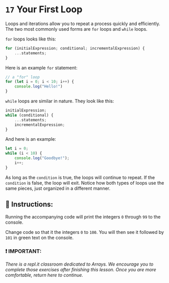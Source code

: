 # `17` Your First Loop

Loops and iterations allow you to repeat a process quickly and efficiently. The two most commonly used forms are `for` loops and `while` loops. 

`for` loops looks like this:
```js
for (initialExpression; conditional; incrementalExpression) {
    ...statements;
}
```
Here is an example `for` statement:

```js
// a "for" loop
for (let i = 0; i < 10; i++) {
    console.log("Hello!")
}
```


`while` loops are similar in nature.  They look like this:

```js
initialExpression;
while (conditional) {
    ...statements;
    incrementalExpression;
}
```
And here is an example:

```js
let i = 0;
while (i < 10) {
    console.log("Goodbye!");
    i++;
}
```
As long as the `condition` is true, the loops will continue to repeat.  If the `condition` is false, the loop will exit.  Notice how both types of loops use the same pieces, just organized in a different manner.

## :pencil: Instructions:

Running the accompanying code will print the integers `0` through `99` to the console.

Change code so that it the integers `0` to `100`. You will then see it followed by `101` in green text on the console.

### :exclamation: IMPORTANT: 
*There is a repl.it classroom dedicated to Arrays.  We encourage you to complete those exercises after finishing this lesson. Once you are more comfortable, return here to continue.*